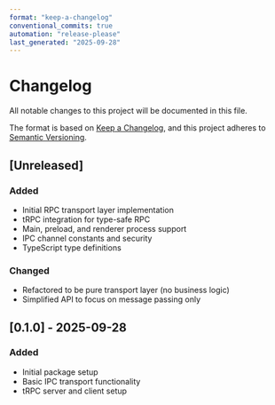 ```yaml
---
format: "keep-a-changelog"
conventional_commits: true
automation: "release-please"
last_generated: "2025-09-28"
---
```


# Changelog

All notable changes to this project will be documented in this file.

The format is based on [Keep a Changelog](https://keepachangelog.com/en/1.1.0/),
and this project adheres to [Semantic Versioning](https://semver.org/spec/v2.0.0.html).

## [Unreleased]

### Added
- Initial RPC transport layer implementation
- tRPC integration for type-safe RPC
- Main, preload, and renderer process support
- IPC channel constants and security
- TypeScript type definitions

### Changed
- Refactored to be pure transport layer (no business logic)
- Simplified API to focus on message passing only

## [0.1.0] - 2025-09-28

### Added
- Initial package setup
- Basic IPC transport functionality
- tRPC server and client setup